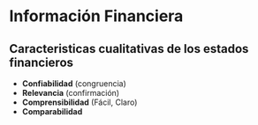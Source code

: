 # Información Financiera
## Caracteristicas cualitativas de los estados financieros
- **Confiabilidad** (congruencia)
- **Relevancia** (confirmación)
- **Comprensibilidad** (Fácil, Claro)
- **Comparabilidad** 

